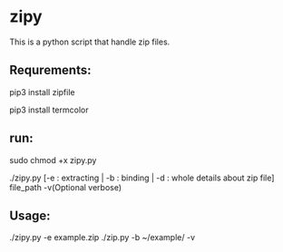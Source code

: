 # zipy
This is a python script that handle zip files.


## Requrements:
pip3 install zipfile

pip3 install termcolor

## run:
sudo chmod +x zipy.py



./zipy.py [-e : extracting | -b : binding | -d : whole details about zip file] file_path -v(Optional verbose)

## Usage:
./zipy.py -e example.zip
./zip.py -b ~/example/ -v


